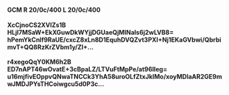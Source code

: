 #### GCM R 20/0c/400 L 20/0c/400
**XcCjnoCS2XVIZs1B**<br/>**HLjI7MSaW+EkXGuwDkWYjjDGUaeQjMINals6j2wLVB8=**<br/>**hPemYkCnlf9RaUE/cxcZ8xLn8D1EquhDVQZvt3PXI+Nj1EKaGVbwi/QbrbimvT+QQ8RzKrZVbm1y/ZI+...**<br/><br/>
**r4xegoQqY0KM6h2B**<br/>**ED7nAPT46wOvatE+3cBpaLZ/LTVuFtMpPe/at96lIeg=**<br/>**u16mjfivEOppvQNwaTNCCk3YhA58uroOLfZtxJkIMo/xoyMDlaAR2GE9mwJMDJPYsTHCoiwgcu5d0P3c...**